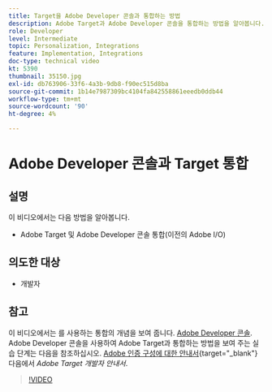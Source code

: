 ```yaml
---
title: Target을 Adobe Developer 콘솔과 통합하는 방법
description: Adobe Target과 Adobe Developer 콘솔을 통합하는 방법을 알아봅니다.
role: Developer
level: Intermediate
topic: Personalization, Integrations
feature: Implementation, Integrations
doc-type: technical video
kt: 5390
thumbnail: 35150.jpg
exl-id: db763906-33f6-4a3b-9db8-f90ec515d8ba
source-git-commit: 1b14e7987309bc4104fa842558861eeedb0ddb44
workflow-type: tm+mt
source-wordcount: '90'
ht-degree: 4%

---
```


# Adobe Developer 콘솔과 Target 통합

## 설명

이 비디오에서는 다음 방법을 알아봅니다.

* Adobe Target 및 Adobe Developer 콘솔 통합(이전의 Adobe I/O)

## 의도한 대상

* 개발자

## 참고

이 비디오에서는 를 사용하는 통합의 개념을 보여 줍니다. [Adobe Developer 콘솔](https://developer.adobe.com/developer-console/). Adobe Developer 콘솔을 사용하여 Adobe Target과 통합하는 방법을 보여 주는 실습 단계는 다음을 참조하십시오. [Adobe 인증 구성에 대한 안내서](https://experienceleague.adobe.com/docs/target-dev/developer/api/configure-authentication.html?lang=ko-KR){target="_blank"} 다음에서 *Adobe Target 개발자 안내서*.

>[!VIDEO](https://video.tv.adobe.com/v/35150/?quality=12)

